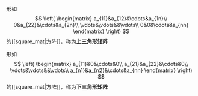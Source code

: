 形如
$$
\left(
\begin{matrix}
a_{11}&a_{12}&\cdots&a_{1n}\\
0&a_{22}&\cdots&a_{2n}\\
\vdots&\vdots&&\vdots\\
0&0&\cdots&a_{nn}
\end{matrix}
\right)
$$
的[[square_mat|方阵]]，称为**上三角形矩阵**

形如
$$
\left(
\begin{matrix}
a_{11}&0&\cdots&0\\
a_{21}&a_{22}&\cdots&0\\
\vdots&\vdots&&\vdots\\
a_{n1}&a_{n2}&\cdots&a_{nn}
\end{matrix}
\right)
$$
的[[square_mat|方阵]]，称为**下三角形矩阵**